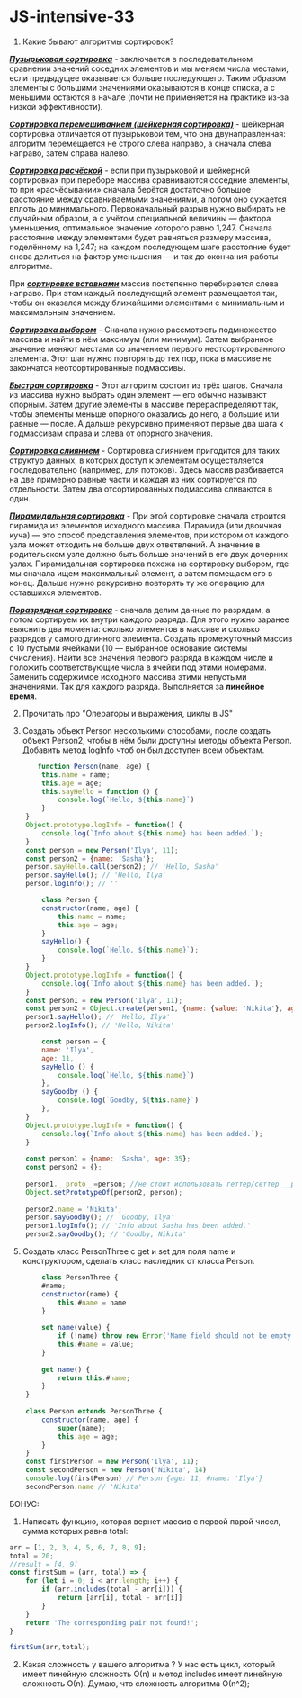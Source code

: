 # JS-intensive-33

1) Какие бывают алгоритмы сортировок?


***<u>Пузырьковая сортировка</u>*** - заключается в последовательном сравнении значений соседних элементов и мы меняем
числа местами, если предыдущее оказывается больше последующего. Таким образом элементы с большими
значениями оказываются в конце списка, а с меньшими остаются в начале (почти не применяется на практике
из-за низкой эффективности).


***<u>Сортировка перемешиванием (шейкерная сортировка)</u>*** - шейкерная сортировка отличается от пузырьковой тем,
что она двунаправленная: алгоритм перемещается не строго слева направо, а сначала слева направо, затем
справа налево.


***<u>Сортировка расчёской</u>*** - если при пузырьковой и шейкерной сортировках при переборе массива сравниваются
соседние элементы, то при «расчёсывании» сначала берётся достаточно большое расстояние между сравниваемыми
значениями, а потом оно сужается вплоть до минимального. Первоначальный разрыв нужно выбирать не случайным
образом, а с учётом специальной величины — фактора уменьшения, оптимальное значение которого равно 1,247.
Сначала расстояние между элементами будет равняться размеру массива, поделённому на 1,247; на каждом последующем
шаге расстояние будет снова делиться на фактор уменьшения — и так до окончания работы алгоритма.


При ***<u>сортировке вставками</u>*** массив постепенно перебирается слева направо. При этом каждый последующий элемент
размещается так, чтобы он оказался между ближайшими элементами с минимальным и максимальным значением.


***<u>Сортировка выбором</u>*** - Сначала нужно рассмотреть подмножество массива и найти в нём максимум (или минимум).
Затем выбранное значение меняют местами со значением первого неотсортированного элемента. Этот шаг нужно
повторять до тех пор, пока в массиве не закончатся неотсортированные подмассивы.


***<u>Быстрая сортировка</u>*** - Этот алгоритм состоит из трёх шагов. Сначала из массива нужно выбрать один элемент — его
обычно называют опорным. Затем другие элементы в массиве перераспределяют так, чтобы элементы меньше опорного
оказались до него, а большие или равные — после. А дальше рекурсивно применяют первые два шага к подмассивам
справа и слева от опорного значения.


***<u>Сортировка слиянием</u>*** - Сортировка слиянием пригодится для таких структур данных, в которых доступ к элементам
осуществляется последовательно (например, для потоков). Здесь массив разбивается на две примерно равные части
и каждая из них сортируется по отдельности. Затем два отсортированных подмассива сливаются в один.


***<u>Пирамидальная сортировка</u>*** - При этой сортировке сначала строится пирамида из элементов исходного массива.
Пирамида (или двоичная куча) — это способ представления элементов, при котором от каждого узла может отходить
не больше двух ответвлений. А значение в родительском узле должно быть больше значений в его двух дочерних узлах.
Пирамидальная сортировка похожа на сортировку выбором, где мы сначала ищем максимальный элемент, а затем помещаем
его в конец. Дальше нужно рекурсивно повторять ту же операцию для оставшихся элементов.

***<u>Поразрядная сортировка</u>*** - сначала делим данные по разрядам, а потом сортируем их внутри каждого разряда.
Для этого нужно заранее выяснить два момента: сколько элементов в массиве и сколько разрядов у самого длинного
элемента. Создать промежуточный массив с 10 пустыми ячейками (10 — выбранное основание системы счисления).
Найти все значения первого разряда в каждом числе и положить соответствующие числа в ячейки под этими номерами.
Заменить содержимое исходного массива этими непустыми значениями. Так для каждого разряда. Выполняется за
**линейное время**.

2) Прочитать про "Операторы и выражения, циклы в JS"

3) Создать объект Person несколькими способами, после создать объект Person2, чтобы в нём были доступны методы объекта Person. Добавить метод logInfo чтоб он был доступен всем объектам.
```js
       function Person(name, age) {
        this.name = name;
        this.age = age;
        this.sayHello = function () {
            console.log(`Hello, ${this.name}`)
        }
    }
    Object.prototype.logInfo = function() {
        console.log(`Info about ${this.name} has been added.`);
    }
    const person = new Person('Ilya', 11);
    const person2 = {name: 'Sasha'};
    person.sayHello.call(person2); // 'Hello, Sasha'
    person.sayHello(); // 'Hello, Ilya'
    person.logInfo(); // ''
```
```js
        class Person {
        constructor(name, age) {
            this.name = name;
            this.age = age;
        }
        sayHello() {
            console.log(`Hello, ${this.name}`);
        }
    }
    Object.prototype.logInfo = function() {
        console.log(`Info about ${this.name} has been added.`);
    }
    const person1 = new Person('Ilya', 11);
    const person2 = Object.create(person1, {name: {value: 'Nikita'}, age: {value: 11}});
    person1.sayHello(); // 'Hello, Ilya'
    person2.logInfo(); // 'Hello, Nikita'
```

```js
        const person = {
        name: 'Ilya',
        age: 11,
        sayHello () {
            console.log(`Hello, ${this.name}`)
        },
        sayGoodby () {
            console.log(`Goodby, ${this.name}`)
        },
    }
    Object.prototype.logInfo = function() {
        console.log(`Info about ${this.name} has been added.`);
    }
    
    const person1 = {name: 'Sasha', age: 35};
    const person2 = {};
    
    person1.__proto__=person; //не стоит использовать геттер/сеттер __proto__
    Object.setPrototypeOf(person2, person);
    
    person2.name = 'Nikita';
    person.sayGoodby(); // 'Goodby, Ilya'
    person1.logInfo(); // 'Info about Sasha has been added.'
    person2.sayGoodby(); // 'Goodby, Nikita'    
```

5) Создать класс PersonThree c get и set для поля name и конструктором, сделать класс наследник от класса Person.
```js
        class PersonThree {
        #name;
        constructor(name) {
            this.#name = name
        }
    
        set name(value) {
            if (!name) throw new Error('Name field should not be empty!');
            this.#name = value;
        }
    
        get name() {
            return this.#name;
        }
    }
    
    class Person extends PersonThree {
        constructor(name, age) {
            super(name);
            this.age = age;
        }
    }
    const firstPerson = new Person('Ilya', 11);
    const secondPerson = new Person('Nikita', 14)
    console.log(firstPerson) // Person {age: 11, #name: 'Ilya'}
    secondPerson.name // 'Nikita'

```

БОНУС:
1) Написать функцию, которая вернет массив с первой парой чисел, сумма которых равна total:
```js
arr = [1, 2, 3, 4, 5, 6, 7, 8, 9];
total = 20;
//result = [4, 9]
const firstSum = (arr, total) => {
    for (let i = 0; i < arr.length; i++) {
        if (arr.includes(total - arr[i])) {
            return [arr[i], total - arr[i]]
        }
    }
    return 'The corresponding pair not found!';
}

firstSum(arr,total);
```
2) Какая сложность у вашего алгоритма ?
У нас есть цикл, который имеет линейную сложность О(n) и метод includes имеет линейную сложность О(n). 
Думаю, что сложность алгоритма О(n^2);
